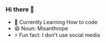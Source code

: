 ### Hi there 👋

- 🔭 Currently Learning How to code  
- 😄 Noun: Misanthrope
- ⚡ Fun fact: I don't use social media

